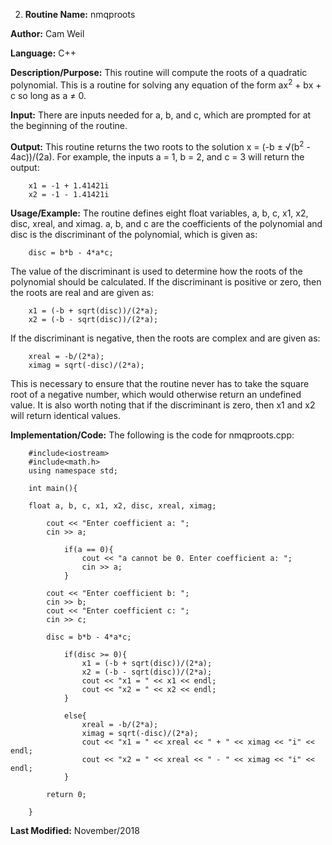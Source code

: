 02. **Routine Name:**           nmqproots

   **Author:** Cam Weil

   **Language:** C++

   **Description/Purpose:** This routine will compute the roots of a quadratic polynomial. This is a routine for solving any equation of the form ax<sup>2</sup> + bx + c so long as a ≠ 0.

   **Input:** There are inputs needed for a, b, and c, which are prompted for at the beginning of the routine.

   **Output:** This routine returns the two roots to the solution x = (-b ± √(b<sup>2</sup> - 4ac))/(2a). For example, the inputs a = 1, b = 2, and c = 3 will return the output:
  
        x1 = -1 + 1.41421i
        x2 = -1 - 1.41421i

   **Usage/Example:** The routine defines eight float variables, a, b, c, x1, x2, disc, xreal, and ximag. a, b, and c are the coefficients of the polynomial and disc is the discriminant of the polynomial, which is given as:

        disc = b*b - 4*a*c;
   
   The value of the discriminant is used to determine how the roots of the polynomial should be calculated. If the discriminant is positive or zero, then the roots are real and are given as:
   
        x1 = (-b + sqrt(disc))/(2*a);
        x2 = (-b - sqrt(disc))/(2*a);
        
   If the discriminant is negative, then the roots are complex and are given as:
   
        xreal = -b/(2*a);
        ximag = sqrt(-disc)/(2*a);

  This is necessary to ensure that the routine never has to take the square root of a negative number, which would otherwise return an undefined value. It is also worth noting that if the discriminant is zero, then x1 and x2 will return identical values.

   **Implementation/Code:** The following is the code for nmqproots.cpp:

        #include<iostream>
        #include<math.h>
        using namespace std;

        int main(){

        float a, b, c, x1, x2, disc, xreal, ximag;

            cout << "Enter coefficient a: ";
            cin >> a;
    
                if(a == 0){
                    cout << "a cannot be 0. Enter coefficient a: ";
                    cin >> a;
                }
    
            cout << "Enter coefficient b: ";
            cin >> b;
            cout << "Enter coefficient c: ";
            cin >> c;
    
            disc = b*b - 4*a*c;
    
                if(disc >= 0){
                    x1 = (-b + sqrt(disc))/(2*a);
                    x2 = (-b - sqrt(disc))/(2*a);
                    cout << "x1 = " << x1 << endl;
                    cout << "x2 = " << x2 << endl;
                }
    
                else{
                    xreal = -b/(2*a);
                    ximag = sqrt(-disc)/(2*a);
                    cout << "x1 = " << xreal << " + " << ximag << "i" << endl;
                    cout << "x2 = " << xreal << " - " << ximag << "i" << endl;
                }

            return 0;
    
        }
        
   **Last Modified:** November/2018
